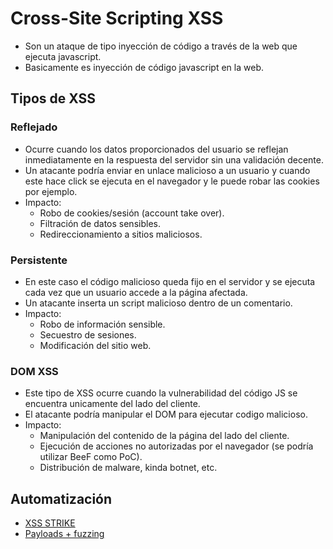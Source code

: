 # Cross-Site Scripting XSS

- Son un ataque de tipo inyección de código a través de la web que ejecuta javascript.
- Basicamente es inyección de código javascript en la web.

## Tipos de XSS

### Reflejado
- Ocurre cuando los datos proporcionados del usuario se reflejan inmediatamente en la respuesta del servidor sin una validación decente.
- Un atacante podría enviar en unlace malicioso a un usuario y cuando este hace click se ejecuta en el navegador y le puede robar las cookies por ejemplo.
- Impacto:
    - Robo de cookies/sesión (account take over).
    - Filtración de datos sensibles.
    - Redireccionamiento a sitios maliciosos.

### Persistente
- En este caso el código malicioso queda fijo en el servidor y se ejecuta cada vez que un usuario accede a la página afectada.
- Un atacante inserta un script malicioso dentro de un comentario.
- Impacto:
    - Robo de información sensible.
    - Secuestro de sesiones.
    - Modificación del sitio web.

### DOM XSS
- Este tipo de XSS ocurre cuando la vulnerabilidad del código JS se encuentra unicamente del lado del cliente.
- El atacante podría manipular el DOM para ejecutar codigo malicioso.
- Impacto:
    - Manipulación del contenido de la página del lado del cliente.
    - Ejecución de acciones no autorizadas por el navegador (se podría utilizar BeeF como PoC).
    - Distribución de malware, kinda botnet, etc.

## Automatización
- [XSS STRIKE](https://github.com/s0md3v/XSStrike)
- [Payloads + fuzzing](./../xss.md)